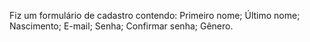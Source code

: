 Fiz um formulário de cadastro contendo: 
Primeiro nome;
Último nome;
Nascimento; 
E-mail;
Senha;
Confirmar senha;
Gênero.
